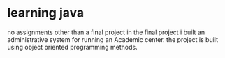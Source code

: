 # learning java
no assignments other than a final project
in the final project i built an administrative system for running an Academic center.
the project is built using object oriented programming methods.
